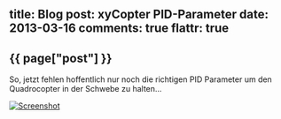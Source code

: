 title: Blog
post: xyCopter PID-Parameter
date: 2013-03-16
comments: true
flattr: true
---

## {{ page["post"] }}
<!--%
from datetime import datetime
date = datetime.strptime(page["date"], "%Y-%m-%d").strftime("%B %d, %Y")
print "*Posted at %s.*" % date
%-->

So, jetzt fehlen hoffentlich nur noch die richtigen PID Parameter um den Quadrocopter in der Schwebe zu halten...

  
[![Screenshot][1]][2]

 [1]: img/xyCopterOsci_small.png
 [2]: img/xyCopterOsci.png





